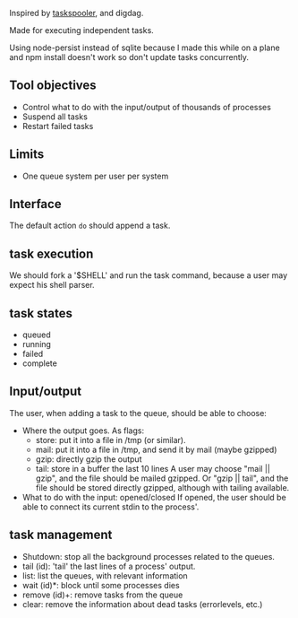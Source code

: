 Inspired by [taskspooler](http://freshmeat.net/projects/taskspooler/), and digdag.

Made for executing independent tasks.

Using node-persist instead of sqlite because I made this while on a plane and npm install doesn't work so don't update tasks concurrently.

## Tool objectives

- Control what to do with the input/output of thousands of processes
- Suspend all tasks
- Restart failed tasks

## Limits

- One queue system per user per system

## Interface

The default action `do` should append a task.

## task execution

We should fork a '\$SHELL' and run the task command, because a user may expect his
shell parser.

## task states

- queued
- running
- failed
- complete

## Input/output

The user, when adding a task to the queue, should be able to choose:

- Where the output goes. As flags:
  - store: put it into a file in /tmp (or similar).
  - mail: put it into a file in /tmp, and send it by mail (maybe gzipped)
  - gzip: directly gzip the output
  - tail: store in a buffer the last 10 lines
    A user may choose "mail || gzip", and the file should be mailed gzipped. Or
    "gzip || tail", and the file should be stored directly gzipped, although with
    tailing available.
- What to do with the input: opened/closed
  If opened, the user should be able to connect its current stdin to the
  process'.

## task management

- Shutdown: stop all the background processes related to the queues.
- tail (id): 'tail' the last lines of a process' output.
- list: list the queues, with relevant information
- wait (id)\*: block until some processes dies
- remove (id)+: remove tasks from the queue
- clear: remove the information about dead tasks (errorlevels, etc.)

